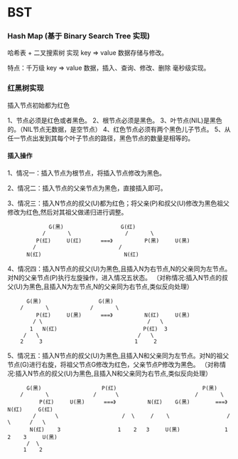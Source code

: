# BST

### Hash Map (基于 Binary Search Tree 实现)

哈希表 + 二叉搜索树 实现 key => value 数据存储与修改。

特点：千万级 key => value 数据，插入、查询、修改、删除 毫秒级实现。



### 红黑树实现

插入节点初始都为红色

1、节点必须是红色或者黑色。
2、根节点必须是黑色。
3、叶节点(NIL)是黑色的。（NIL节点无数据，是空节点）
4、红色节点必须有两个黑色儿子节点。
5、从任一节点出发到其每个叶子节点的路径，黑色节点的数量是相等的。


#### 插入操作

1、情况一：插入节点为根节点，将插入节点修改为黑色。

2、情况二：插入节点的父亲节点为黑色，直接插入即可。

3、情况三：插入N节点的叔父(U)都为红色；将父亲(P)和叔父(U)修改为黑色祖父修改为红色,然后对其祖父做递归进行调整。

                 G(黑)				   G(红)
               /       \		         /       \
             P(红)     U(红)      ===》          P(黑)     U(黑) 
            /	 		               /
          N(红)		                    N(红)

4、情况四：插入N节点的叔父(U)为黑色,且插入N为右节点,N的父亲同为左节点。对N的父亲节点(P)执行左旋操作，进入情况五状态。
（对称情况:插入N节点的叔父(U)为黑色,且插入N为左节点,N的父亲同为右节点,类似反向处理）

		  G(黑)				    G(黑)
		/       \			  /       \
             P(红)     U(黑)      ===》          N(红)     U(黑) 
            / \                                 /   \
           1   N(红)                           P(红)  3
         /   \                               /   \
        2     3                             1     2

5、情况五：插入N节点的叔父(U)为黑色,且插入N和父亲同为左节点。对N的祖父节点(G)进行右旋，将祖父节点G修改为红色，父亲节点P修改为黑色。
（对称情况:插入N节点的叔父(U)为黑色,且插入N和父亲同为右节点,类似反向处理）

		  G(黑)				     P(红)                           P(黑)
		/       \			   /      \                        /       \
              P(红)     U(黑)      ===》          N(红)    G(黑)        ===》       N(红)     G(红)     
            /	   \			        /  \     /    \                  /   \      /   \
           N(红)    3			      1    2   3     U(黑)              1     2    3     U(黑)
          /  \
         1    2

